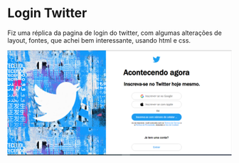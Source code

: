 # Login Twitter
Fiz uma réplica da pagina de login do twitter, com algumas alterações de layout, fontes, que achei bem interessante, usando html e css.

![img-ilustração](toREADME/Imagem-ilustrativa-twitter.png "Login Twitter")